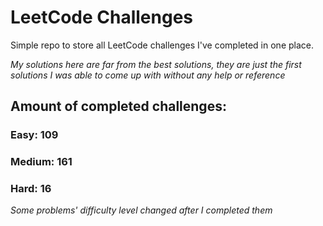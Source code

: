 
# LeetCode Challenges

Simple repo to store all LeetCode challenges I've completed in one place.

<i>My solutions here are far from the best solutions, they are just the first solutions I was able to come up with without any help or reference</i>

## Amount of completed challenges:

### Easy: 109

### Medium: 161

### Hard: 16

<i>Some problems' difficulty level changed after I completed them</i>
